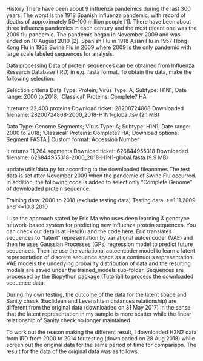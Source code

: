 History
There have been about 9 influenza pandemics during the last 300 years. The worst is the  1918 Spanish influenza pandemic, with record of deaths of approximately 50–100 million people [1]. There have been about three influenza pandemics in each century and the most recent one was the 2009 flu pandemic. The pandemic began in November 2009 and was ended on 10 August 2010 [2].
Spanish Flu in 1918
Asian Flu in 1957
Hong Kong Flu in 1968
Swine Flu in 2009
where 2009 is the only pandemic with large scale labeled sequences for analysis.

Data processing
Data of protein sequences can be obtained from Influenza Research Database (IRD) in e.g. fasta format. To obtain the data, make the following selection:

Selection criteria
Data Type: Protein; Virus Type: A; Subtype: H1N1; Date range: 2000 to 2018; 'Classical' Proteins: Complete? HA

it returns 22,403 proteins
Download ticket: 28200724868
Downloaded filename: 28200724868-2000_2018-H1N1-global.tsv (2.1 MB) 

Data Type: Genome Segments; Virus Type: A; Subtype: H1N1; Date range: 2000 to 2018; 'Classical' Proteins: Complete? HA; Download options: Segment FASTA | Custom format: Accession Number

it returns 11,264 segments
Download ticket: 626844955318
Downloaded filename: 626844955318-2000_2018-H1N1-global.fasta (9.9 MB) 

update utils/data.py for according to the downloaded fileanames
The test data is set after November 2009 when the pandemic of Swine Flu occurred. In addition, the following code is added to select only “Complete Genome” of downloaded protein sequence.

Training data: 2000 to 2018 (exclude testing data) 
Testing data: >=1.11.2009 and <=10.8.2010

I use the approach stated by Eric Ma who uses deep learning & genotype network-based system for predicting new influenza protein sequences. You can check out details at HeroKu and the code here. Eric translates sequences to "latent" representation by variational autoencoder (VAE) and then he uses Gaussian Processes (GPs) regression model to predict future sequences. Then he use the variational autoencoder model to learn a latent representation of discrete sequence space as a continuous representation. VAE models the underlying probaility distribution of data and the resulting models are saved under the trained_models sub-folder. Sequences are processed by the Biopython package (Tutorial) to process the downloaded sequence data.  

During my own testing, the outcome of the data for the latent space and Sanity check (Euclidean and Levenshtein distances relationship) are different from the original data (downloaded on 31 May 2017) in the sense that the latent representation in my sample is more scatter while the linear relationship of Sanity check no longer maintained. 

To work out the reason making the different result, I downloaded H3N2 data from IRD from 2000 to 2014 for testing (downloaded on 28 Aug 2018) while screen out the original data for the same period of time for comparison.  The result for the  data of the original data was as follows:
